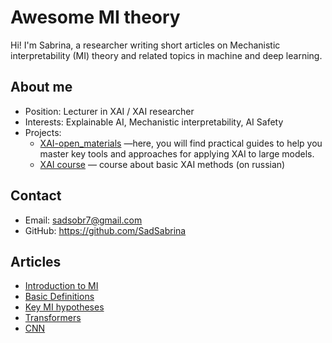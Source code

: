 # Awesome MI theory

Hi! I'm Sabrina, a researcher writing short articles on Mechanistic interpretability (MI) theory and related topics in machine and deep learning.

## About me

- Position: Lecturer in XAI / XAI researcher 
- Interests: Explainable AI, Mechanistic interpretability, AI Safety
- Projects: 
    - [XAI-open_materials](https://github.com/SadSabrina/XAI-open_materials) —here, you will find practical guides to help you master key tools and approaches for applying XAI to large models. 
    - [XAI course](https://stepik.org/a/198640) — course about basic XAI methods (on russian)


## Contact
- Email: sadsobr7@gmail.com
- GitHub: https://github.com/SadSabrina

## Articles

- [Introduction to MI](articles/introduction-to-mi.md)
- [Basic Definitions](articles/basic-definiions.md)
- [Key MI hypotheses](articles/hypotheses.md)
- [Transformers](articles/transformers.md)
- [CNN](articles/cnn.md)
